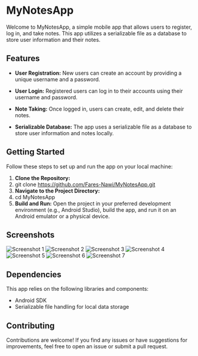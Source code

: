 # MyNotesApp

Welcome to MyNotesApp, a simple mobile app that allows users to register, log in, and take notes. This app utilizes a serializable file as a database to store user information and their notes.

## Features

- **User Registration:** New users can create an account by providing a unique username and a password.

- **User Login:** Registered users can log in to their accounts using their username and password.

- **Note Taking:** Once logged in, users can create, edit, and delete their notes.

- **Serializable Database:** The app uses a serializable file as a database to store user information and notes locally.

## Getting Started

Follow these steps to set up and run the app on your local machine:

1. **Clone the Repository:**
2. git clone https://github.com/Fares-Nawi/MyNotesApp.git
3. **Navigate to the Project Directory:**
4. cd MyNotesApp
5. **Build and Run:**
Open the project in your preferred development environment (e.g., Android Studio), build the app, and run it on an Android emulator or a physical device.

## Screenshots

![Screenshot 1](app/sampledata/welcomeActivity.png)
![Screenshot 2](app/sampledata/registerActivity.png)
![Screenshot 3](app/sampledata/LoginActivity.png)
![Screenshot 4](app/sampledata/notesActivity.png)
![Screenshot 5](app/sampledata/notesActivity2.png)
![Screenshot 6](app/sampledata/writeNotesActivity.png)
![Screenshot 7](app/sampledata/deleteEditActivity.png)

## Dependencies

This app relies on the following libraries and components:

- Android SDK
- Serializable file handling for local data storage

## Contributing

Contributions are welcome! If you find any issues or have suggestions for improvements, feel free to open an issue or submit a pull request.



